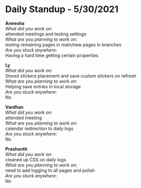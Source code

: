 # Daily Standup - 5/30/2021

**Aneesha**  
*What did you work on*:  
attended meetings and testing settings   
*What are you planning to work on*:  
testing remaining pages in main/new pages in branches  
*Are you stuck anywhere*:  
Having a hard time getting certain properties

**Ly**  
*What did you work on*:  
Stored stickers placement and save custom stickers on refresh   
*What are you planning to work on*:  
Helping save entries in local storage  
*Are you stuck anywhere*:  
No

**Vardhan**  
*What did you work on*:  
attended meeting   
*What are you planning to work on*:  
calendar redirection to daily logs  
*Are you stuck anywhere*:  
No

**Prashanth**  
*What did you work on*:  
cleaned up CSS on daily logs   
*What are you planning to work on*:  
need to add logging to all pages and polish  
*Are you stuck anywhere*:  
No